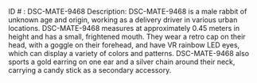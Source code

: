 ID # : DSC-MATE-9468
Description: DSC-MATE-9468 is a male rabbit of unknown age and origin, working as a delivery driver in various urban locations. DSC-MATE-9468 measures at approximately 0.45 meters in height and has a small, frightened mouth. They wear a retro cap on their head, with a goggle on their forehead, and have VR rainbow LED eyes, which can display a variety of colors and patterns. DSC-MATE-9468 also sports a gold earring on one ear and a silver chain around their neck, carrying a candy stick as a secondary accessory.